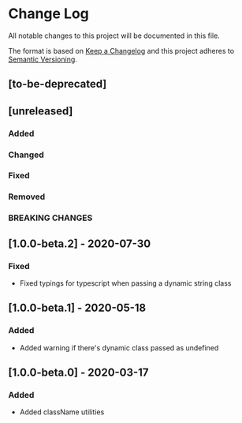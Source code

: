 # Change Log
All notable changes to this project will be documented in this file.

The format is based on [Keep a Changelog](http://keepachangelog.com/)
and this project adheres to [Semantic Versioning](http://semver.org/).

## [to-be-deprecated]

## [unreleased]
### Added
### Changed
### Fixed
### Removed
### BREAKING CHANGES


## [1.0.0-beta.2] - 2020-07-30
### Fixed
  - Fixed typings for typescript when passing a dynamic string class

## [1.0.0-beta.1] - 2020-05-18
### Added
  - Added warning if there's dynamic class passed as undefined


## [1.0.0-beta.0] - 2020-03-17
### Added
  - Added className utilities
